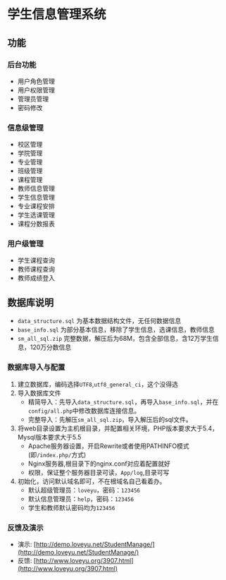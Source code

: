 # 学生信息管理系统
## 功能
### 后台功能
* 用户角色管理
* 用户权限管理
* 管理员管理
* 密码修改

### 信息级管理
* 校区管理
* 学院管理
* 专业管理
* 班级管理
* 课程管理
* 教师信息管理
* 学生信息管理
* 专业课程安排
* 学生选课管理
* 课程分数报表

### 用户级管理
* 学生课程查询
* 教师课程查询
* 教师成绩登入

## 数据库说明
* `data_structure.sql` 为基本数据结构文件，无任何数据信息
* `base_info.sql` 为部分基本信息，移除了学生信息，选课信息，教师信息
* `sm_all_sql.zip` 完整数据，解压后为68M，包含全部信息，含12万学生信息，120万分数信息

### 数据库导入与配置
1. 建立数据库，编码选择`UTF8`,`utf8_general_ci`，这个没得选
2. 导入数据库文件
	* 精简导入：先导入`data_structure.sql`，再导入`base_info.sql`，并在`config/all.php`中修改数据库连接信息。
	* 完整导入：先解压`sm_all_sql.zip`，导入解压后的sql文件。
3. 将web目录设置为主机根目录，并配置相关环境，PHP版本要求大于5.4，Mysql版本要求大于5.5
	* Apache服务器设置，开启Rewrite或者使用PATHINFO模式(即`/index.php/`方式)
	* Nginx服务器,根目录下的nginx.conf对应着配置就好
	* 权限，保证整个服务器目录可读，`App/log`,目录可写
4. 初始化，访问默认域名即可，不在根域名自己看着办。
	* 默认超级管理员：`loveyu`，密码：`123456`
	* 默认信息管理员：`help`，密码：`123456`
	* 学生和教师默认密码均为`123456`
	
### 反馈及演示
* 演示: [http://demo.loveyu.net/StudentManage/](http://demo.loveyu.net/StudentManage/)
* 反馈: [http://www.loveyu.org/3907.html](http://www.loveyu.org/3907.html)